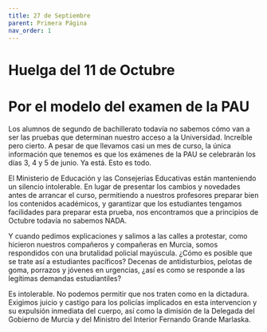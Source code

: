 ```yaml
---
title: 27 de Septiembre
parent: Primera Página
nav_order: 1
---
```


# Huelga del 11 de Octubre

# Por el modelo del examen de la PAU

Los alumnos de segundo de bachillerato todavía no sabemos cómo van a ser las pruebas que determinan nuestro acceso a la Universidad. Increíble pero cierto. A pesar de que llevamos casi un mes de curso, la única información que tenemos es que los exámenes de la PAU se celebrarán los días 3, 4 y 5 de junio. Ya está. Esto es todo.

El Ministerio de Educación y las Consejerías Educativas están manteniendo un silencio intolerable. En lugar de presentar los cambios y novedades antes de arrancar el curso, permitiendo a nuestros profesores preparar bien los contenidos académicos, y garantizar que los estudiantes tengamos facilidades para preparar esta prueba, nos encontramos que a principios de Octubre todavía no sabemos NADA.

Y cuando pedimos explicaciones y salimos a las calles a protestar, como hicieron nuestros compañeros y compañeras en Murcia, somos respondidos con una brutalidad policial mayúscula. ¿Cómo es posible que se trate así a estudiantes pacíficos? Decenas de antidisturbios, pelotas de goma, porrazos y jóvenes en urgencias, ¿así es como se responde a las legítimas demandas estudiantiles?

Es intolerable. No podemos permitir que nos traten como en la dictadura. Exigimos juicio y castigo para los policías implicados en esta intervencion y su expulsión inmediata del cuerpo, así como la dimisión de la Delegada del Gobierno de Murcia y del Ministro del Interior Fernando Grande Marlaska.

